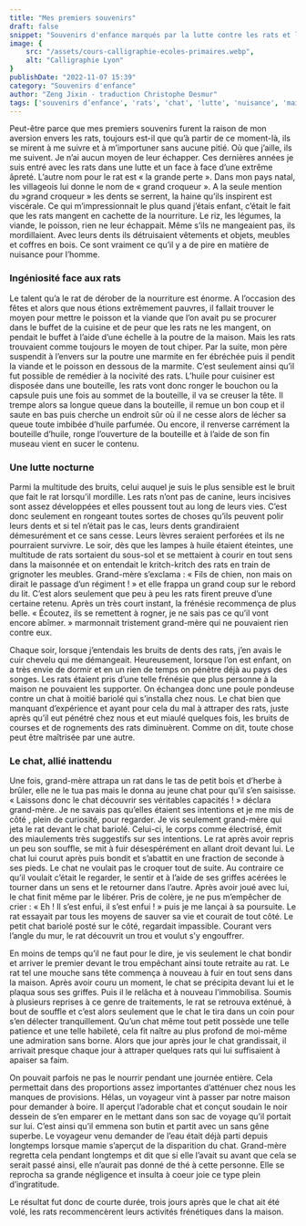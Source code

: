 ```yaml
---
title: "Mes premiers souvenirs"
draft: false
snippet: "Souvenirs d'enfance marqués par la lutte contre les rats et l'ingéniosité d'un chat."
image: {
    src: "/assets/cours-calligraphie-ecoles-primaires.webp",
    alt: "Calligraphie Lyon"
}
publishDate: "2022-11-07 15:39"
category: "Souvenirs d'enfance"
author: "Zeng Jixin - traduction Christophe Desmur"
tags: ['souvenirs d’enfance', 'rats', 'chat', 'lutte', 'nuisance', 'maison', 'enfance', 'ingéniosité', 'animaux', 'campagne']
---
```


Peut-être parce que mes premiers souvenirs furent la raison de mon aversion envers les rats, toujours est-il que qu’à partir de ce moment-là, ils se mirent à me suivre et à m’importuner sans aucune pitié. Où que j’aille, ils me suivent. Je n’ai aucun moyen de leur échapper. Ces dernières années je suis entré avec les rats dans une lutte et un face à face d’une extrême âpreté. L’autre nom pour le rat est « la grande perte ». Dans mon pays natal, les villageois lui donne le nom de « grand croqueur ». A la seule mention du »grand croqueur » les dents se serrent, la haine qu’ils inspirent est viscérale. Ce qui m’impressionnait le plus quand j’étais enfant, c’était le fait que les rats mangent en cachette de la nourriture. Le riz, les légumes, la viande, le poisson, rien ne leur échappait. Même s’ils ne mangeaient pas, ils mordillaient. Avec leurs dents ils détruisaient vêtements et objets, meubles et coffres en bois. Ce sont vraiment ce qu’il y a de pire en matière de nuisance pour l’homme.

### Ingéniosité face aux rats

Le talent qu’a le rat de dérober de la nourriture est énorme. A l’occasion des fêtes et alors que nous étions extrêmement pauvres, il fallait trouver le moyen pour mettre le poisson et la viande que l’on avait pu se procurer dans le buffet de la cuisine et de peur que les rats ne les mangent, on pendait le buffet à l’aide d’une échelle à la poutre de la maison. Mais les rats trouvaient comme toujours le moyen de tout chiper. Par la suite, mon père suspendit à l’envers sur la poutre une marmite en fer ébréchée puis il pendit la viande et le poisson en dessous de la marmite. C’est seulement ainsi qu’il fut possible de remédier à la nocivité des rats. L’huile pour cuisiner est disposée dans une bouteille, les rats vont donc ronger le bouchon ou la capsule puis une fois au sommet de la bouteille, il va se creuser la tête. Il trempe alors sa longue queue dans la bouteille, il remue un bon coup et il saute en bas puis cherche un endroit sûr où il ne cesse alors de lécher sa queue toute imbibée d’huile parfumée. Ou encore, il renverse carrément la bouteille d’huile, ronge l’ouverture de la bouteille et à l’aide de son fin museau vient en sucer le contenu.

### Une lutte nocturne

Parmi la multitude des bruits, celui auquel je suis le plus sensible est le bruit que fait le rat lorsqu’il mordille. Les rats n’ont pas de canine, leurs incisives sont assez développées et elles poussent tout au long de leurs vies. C’est donc seulement en rongeant toutes sortes de choses qu’ils peuvent polir leurs dents et si tel n’était pas le cas, leurs dents grandiraient démesurément et ce sans cesse. Leurs lèvres seraient perforées et ils ne pourraient survivre. Le soir, dès que les lampes à huile étaient éteintes, une multitude de rats sortaient du sous-sol et se mettaient à courir en tout sens dans la maisonnée et on entendait le kritch-kritch des rats en train de grignoter les meubles. Grand-mère s’exclama : « Fils de chien, non mais on dirait le passage d’un régiment ! » et elle frappa un grand coup sur le rebord du lit. C’est alors seulement que peu à peu les rats firent preuve d’une certaine retenu. Après un très court instant, la frénésie recommença de plus belle. « Écoutez, ils se remettent à rogner, je ne sais pas ce qu’il vont encore abîmer. » marmonnait tristement grand-mère qui ne pouvaient rien contre eux.

Chaque soir, lorsque j’entendais les bruits de dents des rats, j’en avais le cuir chevelu qui me démangeait. Heureusement, lorsque l’on est enfant, on a très envie de dormir et en un rien de temps on pénètre déjà au pays des songes. Les rats étaient pris d’une telle frénésie que plus personne à la maison ne pouvaient les supporter. On échangea donc une poule pondeuse contre un chat à moitié bariolé qui s’installa chez nous. Le chat bien que manquant d’expérience et ayant pour cela du mal à attraper des rats, juste après qu’il eut pénétré chez nous et eut miaulé quelques fois, les bruits de courses et de rognements des rats diminuèrent. Comme on dit, toute chose peut être maîtrisée par une autre.

### Le chat, allié inattendu

Une fois, grand-mère attrapa un rat dans le tas de petit bois et d’herbe à brûler, elle ne le tua pas mais le donna au jeune chat pour qu’il s’en saisisse. « Laissons donc le chat découvrir ses véritables capacités ! » déclara grand-mère. Je ne savais pas qu’elles étaient ses intentions et je me mis de côté , plein de curiosité, pour regarder. Je vis seulement grand-mère qui jeta le rat devant le chat bariolé. Celui-ci, le corps comme électrisé, émit des miaulements très suggestifs sur ses intentions. Le rat après avoir repris un peu son souffle, se mit à fuir désespérément en allant droit devant lui. Le chat lui courut après puis bondit et s’abattit en une fraction de seconde à ses pieds. Le chat ne voulait pas le croquer tout de suite. Au contraire ce qu’il voulait c’était le regarder, le sentir et à l’aide de ses griffes acérées le tourner dans un sens et le retourner dans l’autre. Après avoir joué avec lui, le chat finit même par le libérer. Pris de colère, je ne pus m’empêcher de crier : « Eh ! Il s’est enfui, il s’est enfui ! » puis je me lançai à sa poursuite. Le rat essayait par tous les moyens de sauver sa vie et courait de tout côté. Le petit chat bariolé posté sur le côté, regardait impassible. Courant vers l’angle du mur, le rat découvrit un trou et voulut s’y engouffrer.

En moins de temps qu’il ne faut pour le dire, je vis seulement le chat bondir et arriver le premier devant le trou empêchant ainsi toute retraite au rat. Le rat tel une mouche sans tête commença à nouveau à fuir en tout sens dans la maison. Après avoir couru un moment, le chat se précipita devant lui et le plaqua sous ses griffes. Puis il le relâcha et à nouveau l’immobilisa. Soumis à plusieurs reprises à ce genre de traitements, le rat se retrouva exténué, à bout de souffle et c’est alors seulement que le chat le tira dans un coin pour s’en délecter tranquillement. Qu’un chat même tout petit possède une telle patience et une telle habileté, cela fit naître au plus profond de moi-même une admiration sans borne. Alors que jour après jour le chat grandissait, il arrivait presque chaque jour à attraper quelques rats qui lui suffisaient à apaiser sa faim.

On pouvait parfois ne pas le nourrir pendant une journée entière. Cela permettait dans des proportions assez importantes d’atténuer chez nous les manques de provisions. Hélas, un voyageur vint à passer par notre maison pour demander à boire. Il aperçut l’adorable chat et conçut soudain le noir dessein de s’en emparer en le mettant dans son sac de voyage qu’il portait sur lui. C’est ainsi qu’il emmena son butin et partit avec un sans gêne superbe. Le voyageur venu demander de l’eau était déjà parti depuis longtemps lorsque mamie s’aperçut de la disparition du chat. Grand-mère regretta cela pendant longtemps et dit que si elle l’avait su avant que cela se serait passé ainsi, elle n’aurait pas donné de thé à cette personne. Elle se reprocha sa grande négligence et insulta à coeur joie ce type plein d’ingratitude.

Le résultat fut donc de courte durée, trois jours après que le chat ait été volé, les rats recommencèrent leurs activités frénétiques dans la maison.
